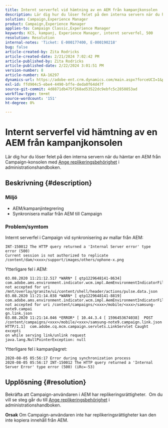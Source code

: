 ```yaml
---
title: Internt serverfel vid hämtning av en AEM från kampanjkonsolen
description: Lär dig hur du löser felet på den interna servern när du hämtar en AEM från Campaign-konsolen
solution: Campaign,Experience Manager
product: Campaign,Experience Manager
applies-to: Campaign Classic,Experience Manager
keywords: KCS, kampanj, Experience Manager, internt serverfel, 500
resolution: Resolution
internal-notes: 'Ticket: E-000177400, E-000190218'
bug: false
article-created-by: Zita Rodricks
article-created-date: 2/21/2024 7:02:42 PM
article-published-by: Zita Rodricks
article-published-date: 2/22/2024 3:01:51 PM
version-number: 8
article-number: KA-16297
dynamics-url: https://adobe-ent.crm.dynamics.com/main.aspx?forceUCI=1&pagetype=entityrecord&etn=knowledgearticle&id=ad394ac8-ebd0-ee11-9079-6045bd006268
exl-id: ffd904c5-ebe4-4490-bffe-deda0f64d47f
source-git-commit: 4d8871db475f268ad53522dc9ebfc5c2850853ad
workflow-type: tm+mt
source-wordcount: '151'
ht-degree: 0%

---
```


# Internt serverfel vid hämtning av en AEM från kampanjkonsolen


Lär dig hur du löser felet på den interna servern när du hämtar en AEM från Campaign-konsolen med [Ange replikeringsbehörighet](https://experienceleague.adobe.com/docs/experience-manager-65/administering/security/security.html?lang=en#setting-replication-privileges) i administrationshandboken.

## Beskrivning {#description}


### <b>Miljö</b>

- AEM/kampanjintegrering
- Synkronisera mallar från AEM till Campaign


### <b>Problem/symtom</b>

Internt serverfel i Campaign vid synkronisering av mallar från AEM:


```
INT-150012 The HTTP query returned a 'Internal Server error' type error (500)
Current session is not authorized to replicate /content/dam/<xxx>/support/images/others/ophone-x.png
```


Ytterligare fel i AEM:


```
03.08.2020 11:21:12.517 *WARN* [ qtp1229648141-8634]  com.adobe.ams.environment.indicator.wcm.impl.AemEnvironmentIndicatorFilter not accepted for uri /mnt/overlay/granite/ui/content/shell/header/actions/pulse.data.json
03.08.2020 11:21:14.038 *WARN* [ qtp1229648141-8819]  com.adobe.ams.environment.indicator.wcm.impl.AemEnvironmentIndicatorFilter not accepted for uri /content/campaigns/<xxx>/mobile/<xxx>/samsung-note9.campai
gn.link.json
03.08.2020 11:21:14.046 *ERROR* [ 10.44.3.4 [ 1596453674038]  POST /content/campaigns/<xxx>/mobile/<xxx>/samsung-note9.campaign.link.json HTTP/1.1]  com.adobe.cq.mcm.campaign.servlets.LinkServlet Caught excepti
on while serving link/unlink request
java.lang.NullPointerException: null
```


Ytterligare fel i kampanjlagret:


```
2020-08-05 05:56:17 Error during synchronization process
2020-08-05 05:56:17 INT-150012 The HTTP query returned a 'Internal Server Error' type error (500) (iRc=-53)
```





## Upplösning {#resolution}


Bekräfta att Campaign-användaren i AEM har replikeringsrättigheter.  Om du vill se steg går du till [Ange replikeringsbehörighet](https://experienceleague.adobe.com/docs/experience-manager-65/administering/security/security.html?lang=en#setting-replication-privileges) i administrationshandboken.

<b>Orsak</b>
Om Campaign-användaren inte har replikeringsrättigheter kan den inte kopiera innehåll från AEM.
